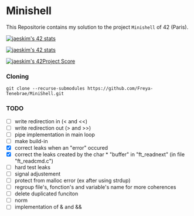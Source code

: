 # Minishell

This Repositorie contains my solution to the project `Minishell` of 42 (Paris).

[![jaeskim's 42 stats](https://badge42.herokuapp.com/api/stats/cmaginot?cursus=42cursus&privacyName=true)](https://github.com/JaeSeoKim/badge42)

[![jaeskim's 42 stats](https://badge42.herokuapp.com/api/stats/gadeneux?cursus=42cursus&privacyName=true)](https://github.com/JaeSeoKim/badge42)

[![jaeskim's 42Project Score](https://badge42.herokuapp.com/api/project/cmaginot/minishell)](https://github.com/JaeSeoKim/badge42)

### Cloning

```shell
git clone --recurse-submodules https://github.com/Freya-Tenebrae/MiniShell.git
```

### TODO

- [ ] write redirection in (< and <<)
- [ ] write redirection out (> and >>)
- [ ] pipe implementation in main loop
- [ ] make build-in
- [x] correct leaks when an "error" occured
- [x] correct the leaks created by the char * "buffer" in "ft_readnext" (in file "ft_readcmd.c")
- [ ] hard test leaks
- [ ] signal adjustement
- [ ] protect from malloc error (ex after using strdup)
- [ ] regroup file's, fonction's and variable's name for more coherences
- [ ] delete duplicated funciton
- [ ] norm
- [ ] implementation of & and &&

